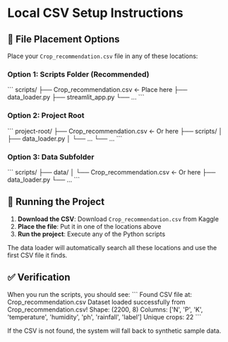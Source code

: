 # Local CSV Setup Instructions

## 📁 File Placement Options

Place your `Crop_recommendation.csv` file in any of these locations:

### Option 1: Scripts Folder (Recommended)
\`\`\`
scripts/
├── Crop_recommendation.csv  ← Place here
├── data_loader.py
├── streamlit_app.py
└── ...
\`\`\`

### Option 2: Project Root
\`\`\`
project-root/
├── Crop_recommendation.csv  ← Or here
├── scripts/
│   ├── data_loader.py
│   └── ...
└── ...
\`\`\`

### Option 3: Data Subfolder
\`\`\`
scripts/
├── data/
│   └── Crop_recommendation.csv  ← Or here
├── data_loader.py
└── ...
\`\`\`

## 🚀 Running the Project

1. **Download the CSV**: Download `Crop_recommendation.csv` from Kaggle
2. **Place the file**: Put it in one of the locations above
3. **Run the project**: Execute any of the Python scripts

The data loader will automatically search all these locations and use the first CSV file it finds.

## ✅ Verification

When you run the scripts, you should see:
\`\`\`
Found CSV file at: Crop_recommendation.csv
Dataset loaded successfully from Crop_recommendation.csv! Shape: (2200, 8)
Columns: ['N', 'P', 'K', 'temperature', 'humidity', 'ph', 'rainfall', 'label']
Unique crops: 22
\`\`\`

If the CSV is not found, the system will fall back to synthetic sample data.
